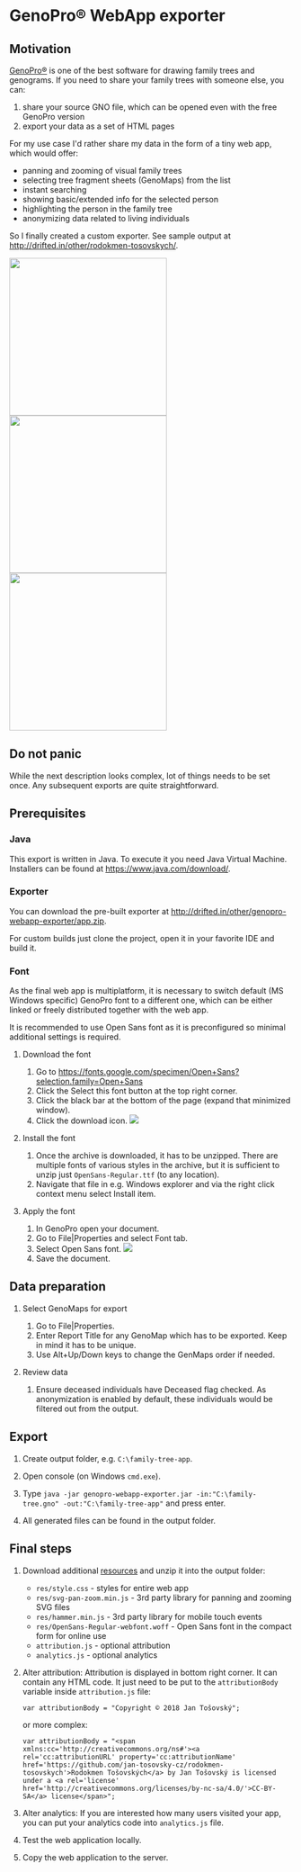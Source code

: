 # GenoPro® WebApp exporter

## Motivation

[GenoPro®](https://www.genopro.com/) is one of the best software for drawing family trees and genograms.
If you need to share your family trees with someone else, you can:
1. share your source GNO file, which can be opened even with the free GenoPro version
2. export your data as a set of HTML pages

For my use case I'd rather share my data in the form of a tiny web app, which would offer:
- panning and zooming of visual family trees
- selecting tree fragment sheets (GenoMaps) from the list
- instant searching
- showing basic/extended info for the selected person
- highlighting the person in the family tree
- anonymizing data related to living individuals

So I finally created a custom exporter. See sample output at http://drifted.in/other/rodokmen-tosovskych/.

<p float="left">
<img src="http://drifted.in/other/genopro-webapp-exporter/initial-view.png" width="280">
<img src="http://drifted.in/other/genopro-webapp-exporter/search-results.png" width="280">
<img src="http://drifted.in/other/genopro-webapp-exporter/pinned-individual.png" width="280">
</p>

## Do not panic

While the next description looks complex, lot of things needs to be set once.
Any subsequent exports are quite straightforward.

## Prerequisites

### Java

This export is written in Java. To execute it you need Java Virtual Machine. Installers can be found at https://www.java.com/download/.

### Exporter

You can download the pre-built exporter at http://drifted.in/other/genopro-webapp-exporter/app.zip.

For custom builds just clone the project, open it in your favorite IDE and build it.

### Font

As the final web app is multiplatform, it is necessary to switch default (MS Windows specific)
GenoPro font to a different one, which can be either linked or freely distributed together with the web app.

It is recommended to use Open Sans font as it is preconfigured so minimal additional settings is required.

1. Download the font
    1. Go to https://fonts.google.com/specimen/Open+Sans?selection.family=Open+Sans
    2. Click the Select this font button at the top right corner.
    3. Click the black bar at the bottom of the page (expand that minimized window).
    4. Click the download icon.
       ![](http://drifted.in/other/genopro-webapp-exporter/download-font.png)

2. Install the font
    1. Once the archive is downloaded, it has to be unzipped. There are multiple fonts of various styles
       in the archive, but it is sufficient to unzip just `OpenSans-Regular.ttf` (to any location).
    2. Navigate that file in e.g. Windows explorer and via the right click context menu select Install item.

3. Apply the font
    1. In GenoPro open your document.
    2. Go to File|Properties and select Font tab.
    3. Select Open Sans font.
       ![](http://drifted.in/other/genopro-webapp-exporter/genopro-font.png)
    4. Save the document.

## Data preparation

1. Select GenoMaps for export
    1. Go to File|Properties.
    2. Enter Report Title for any GenoMap which has to be exported. Keep in mind it has to be unique.
    3. Use Alt+Up/Down keys to change the GenMaps order if needed.

2. Review data
    1. Ensure deceased individuals have Deceased flag checked. As anonymization is enabled by default,
       these individuals would be filtered out from the output.

## Export
1. Create output folder, e.g. `C:\family-tree-app`.

2. Open console (on Windows `cmd.exe`).

3. Type `java -jar genopro-webapp-exporter.jar -in:"C:\family-tree.gno" -out:"C:\family-tree-app"` and press enter.

4. All generated files can be found in the output folder.

## Final steps

1. Download additional [resources](http://drifted.in/other/genopro-webapp-exporter/resources.zip) and unzip it into the output folder:
    - `res/style.css` - styles for entire web app
    - `res/svg-pan-zoom.min.js` - 3rd party library for panning and zooming SVG files
    - `res/hammer.min.js` - 3rd party library for mobile touch events
    - `res/OpenSans-Regular-webfont.woff` - Open Sans font in the compact form for online use
    - `attribution.js` - optional attribution
    - `analytics.js` - optional analytics

2. Alter attribution:
   Attribution is displayed in bottom right corner. It can contain any HTML code.
   It just need to be put to the `attributionBody` variable inside `attribution.js` file:

   `var attributionBody = "Copyright © 2018 Jan Tošovský";`

   or more complex:

   `var attributionBody = "<span xmlns:cc='http://creativecommons.org/ns#'><a rel='cc:attributionURL' property='cc:attributionName' href='https://github.com/jan-tosovsky-cz/rodokmen-tosovskych'>Rodokmen Tošovských</a> by Jan Tošovský is licensed under a <a rel='license' href='http://creativecommons.org/licenses/by-nc-sa/4.0/'>CC-BY-SA</a> license</span>";`

3. Alter analytics:
   If you are interested how many users visited your app, you can put your analytics code into `analytics.js` file.

4. Test the web application locally.

5. Copy the web application to the server.
